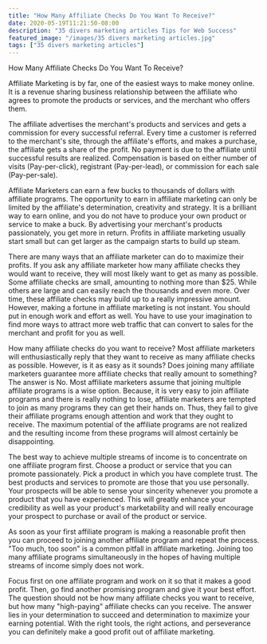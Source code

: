 ```yaml
---
title: "How Many Affiliate Checks Do You Want To Receive?"
date: 2020-05-19T11:21:50-08:00
description: "35 divers marketing articles Tips for Web Success"
featured_image: "/images/35 divers marketing articles.jpg"
tags: ["35 divers marketing articles"]
---
```


How Many Affiliate Checks Do You Want To Receive?


Affiliate Marketing is by far, one of the easiest ways to make money online. It is a revenue sharing business relationship between the affiliate who agrees to promote the products or services, and the merchant who offers them.

The affiliate advertises the merchant's products and services and gets a commission for every successful referral. Every time a customer is referred to the merchant's site, through the affiliate's efforts, and makes a purchase, the affiliate gets a share of the profit. No payment is due to the affiliate until successful results are realized. Compensation is based on either number of visits (Pay-per-click), registrant (Pay-per-lead), or commission for each sale (Pay-per-sale).

Affiliate Marketers can earn a few bucks to thousands of dollars with affiliate programs. The opportunity to earn in affiliate marketing can only be limited by the affiliate's determination, creativity and strategy. It is a brilliant way to earn online, and you do not have to produce your own product or service to make a buck. By advertising your merchant's products passionately, you get more in return. Profits in affiliate marketing usually start small but can get larger as the campaign starts to build up steam. 

There are many ways that an affiliate marketer can do to maximize their profits. If you ask any affiliate marketer how many affiliate checks they would want to receive, they will most likely want to get as many as possible. Some affiliate checks are small, amounting to nothing more than $25. 
While others are large and can easily reach the thousands and even more. Over time, these affiliate checks may build up to a really impressive amount. However, making a fortune in affiliate marketing is not instant. You should put in enough work and effort as well. You have to use your imagination to find more ways to attract more web traffic that can convert to sales for the merchant and profit for you as well.

How many affiliate checks do you want to receive? Most affiliate marketers will enthusiastically reply that they want to receive as many affiliate checks as possible. However, is it as easy as it sounds? Does joining many affiliate marketers guarantee more affiliate checks that really amount to something? The answer is No. Most affiliate marketers assume that joining multiple affiliate programs is a wise option. Because, it is very easy to join affiliate programs and there is really nothing to lose, affiliate marketers are tempted to join as many programs they can get their hands on. Thus, they fail to give their affiliate programs enough attention and work that they ought to receive. The maximum potential of the affiliate programs are not realized and the resulting income from these programs will almost certainly be disappointing.

The best way to achieve multiple streams of income is to concentrate on one affiliate program first. Choose a product or service that you can promote passionately. Pick a product in which you have complete trust. The best products and services to promote are those that you use personally. Your prospects will be able to sense your sincerity whenever you promote a product that you have experienced. This will greatly enhance your credibility as well as your product's marketability and will really encourage your prospect to purchase or avail of the product or service.

As soon as your first affiliate program is making a reasonable profit then you can proceed to joining another affiliate program and repeat the process. "Too much, too soon" is a common pitfall in affiliate marketing. Joining too many affiliate programs simultaneously in the hopes of having multiple streams of income simply does not work.

Focus first on one affiliate program and work on it so that it makes a good profit. Then, go find another promising program and give it your best effort. The question should not be how many affiliate checks you want to receive, but how many "high-paying" affiliate checks can you receive. The answer lies in your determination to succeed and determination to maximize your earning potential. With the right tools, the right actions, and perseverance you can definitely make a good profit out of affiliate marketing. 

